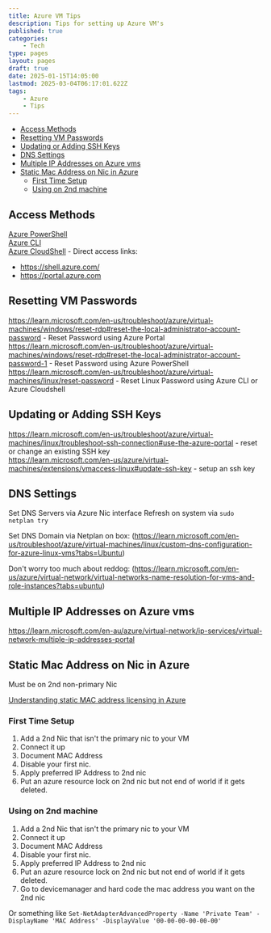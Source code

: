 ```yaml
---
title: Azure VM Tips
description: Tips for setting up Azure VM's
published: true
categories:
    - Tech
type: pages
layout: pages
draft: true
date: 2025-01-15T14:05:00
lastmod: 2025-03-04T06:17:01.622Z
tags:
    - Azure
    - Tips
---
```



<!--- cSpell:disable --->
* [Access Methods](#access-methods)
* [Resetting VM Passwords](#resetting-vm-passwords)
* [Updating or Adding SSH Keys](#updating-or-adding-ssh-keys)
* [DNS Settings](#dns-settings)
* [Multiple IP Addresses on Azure vms](#multiple-ip-addresses-on-azure-vms)
* [Static Mac Address on Nic in Azure](#static-mac-address-on-nic-in-azure)
  * [First Time Setup](#first-time-setup)
  * [Using on 2nd machine](#using-on-2nd-machine)
<!--- cSpell:enable --->

## Access Methods

[Azure PowerShell](https://learn.microsoft.com/en-au/powershell/azure/)\
[Azure CLI](https://learn.microsoft.com/en-au/cli/azure/)\
[Azure CloudShell](https://learn.microsoft.com/en-us/azure/cloud-shell/overview) - Direct access links:

* <https://shell.azure.com/>
* <https://portal.azure.com>

## Resetting VM Passwords

<https://learn.microsoft.com/en-us/troubleshoot/azure/virtual-machines/windows/reset-rdp#reset-the-local-administrator-account-password> - Reset Password using Azure Portal\
<https://learn.microsoft.com/en-us/troubleshoot/azure/virtual-machines/windows/reset-rdp#reset-the-local-administrator-account-password-1> - Reset Password using Azure PowerShell\
<https://learn.microsoft.com/en-us/troubleshoot/azure/virtual-machines/linux/reset-password> - Reset Linux Password using Azure CLI or Azure Cloudshell

## Updating or Adding SSH Keys

<https://learn.microsoft.com/en-us/troubleshoot/azure/virtual-machines/linux/troubleshoot-ssh-connection#use-the-azure-portal> - reset or change an existing SSH key\
<https://learn.microsoft.com/en-us/azure/virtual-machines/extensions/vmaccess-linux#update-ssh-key> - setup an ssh key

## DNS Settings

Set DNS Servers via Azure Nic interface
Refresh on system via `sudo netplan try`

Set DNS Domain via Netplan on box: (<https://learn.microsoft.com/en-us/troubleshoot/azure/virtual-machines/linux/custom-dns-configuration-for-azure-linux-vms?tabs=Ubuntu>)

Don't worry too much about reddog: (<https://learn.microsoft.com/en-us/azure/virtual-network/virtual-networks-name-resolution-for-vms-and-role-instances?tabs=ubuntu>)

## Multiple IP Addresses on Azure vms

<https://learn.microsoft.com/en-au/azure/virtual-network/ip-services/virtual-network-multiple-ip-addresses-portal>

## Static Mac Address on Nic in Azure

Must be on 2nd non-primary Nic

[Understanding static MAC address licensing in Azure](https://techcommunity.microsoft.com/blog/itopstalkblog/understanding-static-mac-address-licensing-in-azure/1386187)

### First Time Setup

1. Add a 2nd Nic that isn't the primary nic to your VM
2. Connect it up
3. Document MAC Address
4. Disable your first nic.
5. Apply preferred IP Address to 2nd nic
6. Put an azure resource lock on 2nd nic but not end of world if it gets deleted.

### Using on 2nd machine

1. Add a 2nd Nic that isn't the primary nic to your VM
2. Connect it up
3. Document MAC Address
4. Disable your first nic.
5. Apply preferred IP Address to 2nd nic
6. Put an azure resource lock on 2nd nic but not end of world if it gets deleted.
7. Go to devicemanager and hard code the mac address you want on the 2nd nic

Or something like `Set-NetAdapterAdvancedProperty -Name 'Private Team' -DisplayName 'MAC Address' -DisplayValue '00-00-00-00-00-00'`
